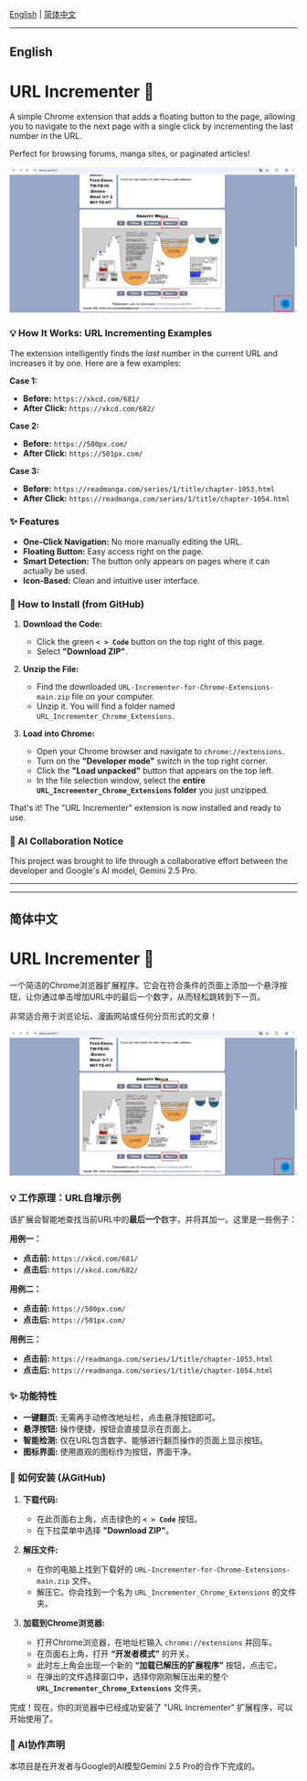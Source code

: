 [English](#english) | [简体中文](#简体中文)

---

<h2 id="english">English</h2>

# URL Incrementer 🚀

A simple Chrome extension that adds a floating button to the page, allowing you to navigate to the next page with a single click by incrementing the last number in the URL.

Perfect for browsing forums, manga sites, or paginated articles!

<img src="URL-Incrementer-for-Chrome-Extensions.png" title="Screenshot of the extension button in action. These three buttons have the same function." width="600">

### 💡 How It Works: URL Incrementing Examples

The extension intelligently finds the *last* number in the current URL and increases it by one. Here are a few examples:

**Case 1:**
- **Before:** `https://xkcd.com/681/`
- **After Click:** `https://xkcd.com/682/`

**Case 2:**
- **Before:** `https://500px.com/`
- **After Click:** `https://501px.com/`

**Case 3:**
- **Before:** `https://readmanga.com/series/1/title/chapter-1053.html`
- **After Click:** `https://readmanga.com/series/1/title/chapter-1054.html`

### ✨ Features

- **One-Click Navigation:** No more manually editing the URL.
- **Floating Button:** Easy access right on the page.
- **Smart Detection:** The button only appears on pages where it can actually be used.
- **Icon-Based:** Clean and intuitive user interface.

### 🔧 How to Install (from GitHub)

1.  **Download the Code:**
    *   Click the green **`< > Code`** button on the top right of this page.
    *   Select **"Download ZIP"**.

2.  **Unzip the File:**
    *   Find the downloaded `URL-Incrementer-for-Chrome-Extensions-main.zip` file on your computer.
    *   Unzip it. You will find a folder named `URL_Incrementer_Chrome_Extensions`.

3.  **Load into Chrome:**
    *   Open your Chrome browser and navigate to `chrome://extensions`.
    *   Turn on the **"Developer mode"** switch in the top right corner.
    *   Click the **"Load unpacked"** button that appears on the top left.
    *   In the file selection window, select the **entire `URL_Incrementer_Chrome_Extensions` folder** you just unzipped.

That's it! The "URL Incrementer" extension is now installed and ready to use.

### 🤖 AI Collaboration Notice

This project was brought to life through a collaborative effort between the developer and Google's AI model, Gemini 2.5 Pro.

---
---

<h2 id="简体中文">简体中文</h2>

# URL Incrementer 🚀

一个简洁的Chrome浏览器扩展程序。它会在符合条件的页面上添加一个悬浮按钮，让你通过单击增加URL中的最后一个数字，从而轻松跳转到下一页。

非常适合用于浏览论坛、漫画网站或任何分页形式的文章！

<img src="URL-Incrementer-for-Chrome-Extensions.png" title="如图所示，红色方框标注的三个按钮作用相同。" width="600">

### 💡 工作原理：URL自增示例

该扩展会智能地查找当前URL中的**最后一个**数字，并将其加一。这里是一些例子：

**用例一：**
- **点击前:** `https://xkcd.com/681/`
- **点击后:** `https://xkcd.com/682/`

**用例二：**
- **点击前:** `https://500px.com/`
- **点击后:** `https://501px.com/`

**用例三：**
- **点击前:** `https://readmanga.com/series/1/title/chapter-1053.html`
- **点击后:** `https://readmanga.com/series/1/title/chapter-1054.html`

### ✨ 功能特性

- **一键翻页:** 无需再手动修改地址栏，点击悬浮按钮即可。
- **悬浮按钮:** 操作便捷，按钮会直接显示在页面上。
- **智能检测:** 仅在URL包含数字、能够进行翻页操作的页面上显示按钮。
- **图标界面:** 使用直观的图标作为按钮，界面干净。

### 🔧 如何安装 (从GitHub)

1.  **下载代码:**
    *   在此页面右上角，点击绿色的 **`< > Code`** 按钮。
    *   在下拉菜单中选择 **"Download ZIP"**。

2.  **解压文件:**
    *   在你的电脑上找到下载好的 `URL-Incrementer-for-Chrome-Extensions-main.zip` 文件。
    *   解压它。你会找到一个名为 `URL_Incrementer_Chrome_Extensions` 的文件夹。

3.  **加载到Chrome浏览器:**
    *   打开Chrome浏览器，在地址栏输入 `chrome://extensions` 并回车。
    *   在页面右上角，打开 **“开发者模式”** 的开关。
    *   此时左上角会出现一个新的 **“加载已解压的扩展程序”** 按钮，点击它。
    *   在弹出的文件选择窗口中，选择你刚刚解压出来的整个 **`URL_Incrementer_Chrome_Extensions`** 文件夹。

完成！现在，你的浏览器中已经成功安装了 "URL Incrementer" 扩展程序，可以开始使用了。

### 🤖 AI协作声明

本项目是在开发者与Google的AI模型Gemini 2.5 Pro的合作下完成的。
